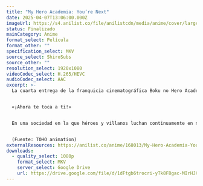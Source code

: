 ```yaml
---
title: "My Hero Academia: You’re Next"
date: 2025-04-07T13:06:00.000Z
imageUrl: https://s4.anilist.co/file/anilistcdn/media/anime/cover/large/bx168013-eeyN5L8tmYKI.png
status: Finalizado
mainCategory: Anime
format_select: Película
format_other: ""
specification_select: MKV
source_select: ShiroSubs
source_other: ""
resolution_select: 1920x1080
videoCodec_select: H.265/HEVC
audioCodec_select: AAC
excerpt: >-
  La cuarta entrega de la franquicia cinematográfica Boku no Hero Academia.


  «¡Ahora te toca a ti!»


  En una sociedad en la que héroes y villanos luchan continuamente en nombre de la paz y el caos, Deku, un estudiante de U.A. High School que aspira a ser el mejor héroe posible, se enfrenta al villano que imita al héroe al que admira desde hace tiempo. ¿Podrán Deku y el resto de la clase 1-A del instituto U.A. proteger el mundo acabando con Dark Might, el hombre que pretende ser el nuevo Símbolo de la Paz?


  (Fuente: TOHO animation)
externalResources: https://anilist.co/anime/168013/My-Hero-Academia-Youre-Next/
downloads:
  - quality_select: 1080p
    format_select: MKV
    server_select: Google Drive
    url: https://drive.google.com/file/d/1dFtgb6trocri-yTk8F8gac-MIrHJKpHb/view?usp=sharing
---
```

